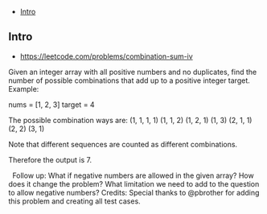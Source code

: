 - [Intro](#intro)

## Intro

- https://leetcode.com/problems/combination-sum-iv

Given an integer array with all positive numbers and no duplicates, find the number of possible combinations that add up to a positive integer target.
Example:

nums = [1, 2, 3]
target = 4

The possible combination ways are:
(1, 1, 1, 1)
(1, 1, 2)
(1, 2, 1)
(1, 3)
(2, 1, 1)
(2, 2)
(3, 1)

Note that different sequences are counted as different combinations.

Therefore the output is 7.

 
Follow up:
What if negative numbers are allowed in the given array?
How does it change the problem?
What limitation we need to add to the question to allow negative numbers?
Credits:
Special thanks to @pbrother for adding this problem and creating all test cases.
